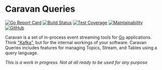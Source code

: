 # Caravan Queries

[![Go Report Card](https://goreportcard.com/badge/github.com/caravan/queries)](https://goreportcard.com/report/github.com/caravan/queries) [![Build Status](https://travis-ci.org/caravan/queries.svg?branch=main)](https://travis-ci.org/caravan/queries) [![Test Coverage](https://api.codeclimate.com/v1/badges/3aa766673a2e44a0cbd0/test_coverage)](https://codeclimate.com/github/caravan/queries/test_coverage) [![Maintainability](https://api.codeclimate.com/v1/badges/3aa766673a2e44a0cbd0/maintainability)](https://codeclimate.com/github/caravan/queries/maintainability) [![GitHub](https://img.shields.io/github/license/caravan/queries)](https://github.com/caravan/queries/blob/main/LICENSE.md)

Caravan is a set of in-process event streaming tools for [Go](https://golang.org/) applications. Think ["Kafka"](https://kafka.apache.org), but for the internal workings of your software. Caravan Queries includes features for managing Topics, Stream, and Tables using a query language.

_This is a work in progress. Not at all ready to be used for any purpose_
